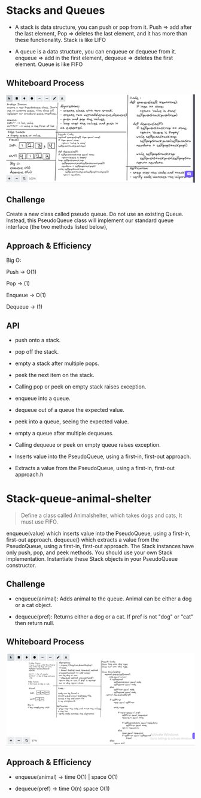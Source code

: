 # Stacks and Queues

* A stack is data structure, you can push or pop from it. Push => add after the last element, Pop => deletes the last element, and it has more than these functionality. Stack is like LIFO

* A queue is a data structure, you can enqueue or dequeue from it. enqueue => add in the first element, dequeue => deletes the first element. Queue is like FIFO
## Whiteboard Process

![Image](./stack_queue_pseudo.PNG)

## Challenge

Create a new class called pseudo queue.
Do not use an existing Queue.
Instead, this PseudoQueue class will implement our standard queue interface (the two methods listed below),

## Approach & Efficiency

Big O:

Push ->  O(1)

Pop -> (1)

Enqueue -> O(1)

Dequeue -> (1)

## API

* push onto a stack.

* pop off the stack.

* empty a stack after multiple pops.

* peek the next item on the stack.

* Calling pop or peek on empty stack raises exception.

* enqueue into a queue.

* dequeue out of a queue the expected value.

* peek into a queue, seeing the expected value.

* empty a queue after multiple dequeues.

* Calling dequeue or peek on empty queue raises exception.

* Inserts value into the PseudoQueue, using a first-in, first-out approach.

* Extracts a value from the PseudoQueue, using a first-in, first-out approach.h


# Stack-queue-animal-shelter

> Define a class called Animalshelter, which takes dogs and cats, It must use FIFO.

enqueue(value) which inserts value into the PseudoQueue, using a first-in, first-out approach. dequeue() which extracts a value from the PseudoQueue, using a first-in, first-out approach. The Stack instances have only push, pop, and peek methods. You should use your own Stack implementation. Instantiate these Stack objects in your PseudoQueue constructor.

## Challenge

* enqueue(animal): Adds animal to the queue. Animal can be either a dog or a cat object.

* dequeue(pref): Returns either a dog or a cat. If pref is not "dog" or "cat" then return null.

## Whiteboard Process

![Image](./stack-queue-animal-shelter.PNG)


## Approach & Efficiency

* enqueue(animal) -> time O(1) | space O(1)

* dequeue(pref) -> time O(n) space O(1)